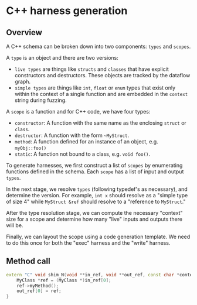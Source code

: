 

# C++ harness generation

## Overview

A C++ schema can be broken down into two components: `types` and `scopes`.

A `type` is an object and there are two versions:
- `live types` are things like `structs` and `classes` that have explicit constructors and destructors. These objects are tracked by the dataflow graph.
- `simple types` are things like `int`, `float` or `enum` types that exist only within the context of a single function and are embedded in the `context` string during fuzzing.

A `scope` is a function and for C++ code, we have four types:
- `constructor`: A function with the same name as the enclosing `struct` or `class`.
- `destructor`: A function with the form `~MyStruct`.
- `method`: A function defined for an instance of an object, e.g. `myObj::foo()`
- `static`: A function not bound to a class, e.g. `void foo()`.

To generate harnesses, we first construct a list of `scopes` by enumerating functions defined in the schema. Each `scope` has a list of input and output `types`.

In the next stage, we resolve `types` (following typedef's as necessary), and determine the version. For example, `int x` should resolve as a "simple type of size 4" while `MyStruct &ref` should resolve to a "reference to `MyStruct`."

After the type resolution stage, we can compute the necessary "context" size for a scope and determine how many "live" inputs and outputs there will be.

Finally, we can layout the scope using a code generation template. We need to do this once for both the "exec" harness and the "write" harness.

## Method call

```cpp
extern "C" void shim_N(void **in_ref, void **out_ref, const char *context) {
    MyClass *ref = (MyClass *)in_ref[0];
    ref->myMethod();
    out_ref[0] = ref;
}
```